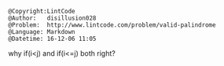 ```
@Copyright:LintCode
@Author:   disillusion028
@Problem:  http://www.lintcode.com/problem/valid-palindrome
@Language: Markdown
@Datetime: 16-12-06 11:05
```

why if(i<j)  and if(i<=j) both right? 